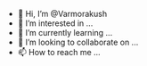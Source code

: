 - 👋 Hi, I’m @Varmorakush
- 👀 I’m interested in ...
- 🌱 I’m currently learning ...
- 💞️ I’m looking to collaborate on ...
- 📫 How to reach me ...

<!---
Varmorakush/Varmorakush is a ✨ special ✨ repository because its `README.md` (this file) appears on your GitHub profile.
You can click the Preview link to take a look at your changes.
--->

